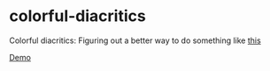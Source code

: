 colorful-diacritics
===================

Colorful diacritics: Figuring out a better way to do something like [this](http://johndyer.name/coloring-hebrew-vowels-and-accents-in-htmlcss/)

[Demo](http://ophir.li/hebconj/colorful-diacritics/test.html)
